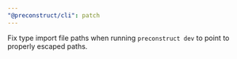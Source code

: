 ```yaml
---
"@preconstruct/cli": patch
---
```


Fix type import file paths when running `preconstruct dev` to point to properly escaped paths.
